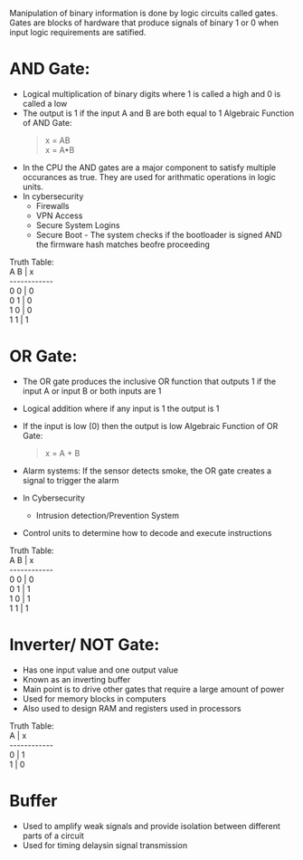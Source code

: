 Manipulation of binary information is done by logic circuits called gates.
Gates are blocks of hardware that produce signals of binary 1 or 0 when input logic requirements are satified.

# AND Gate: 
- Logical multiplication of binary digits where 1 is called a high and 0 is called a low
- The output is 1 if the input A and B are both equal to 1
Algebraic Function of AND Gate:
  > x = AB <br>
  > x = A•B <br>
- In the CPU the AND gates are a major component to satisfy multiple occurances as true. They are used for arithmatic operations in logic units.
- In cybersecurity 
    - Firewalls
    - VPN Access
    - Secure System Logins
    - Secure Boot - The system checks if the bootloader is signed AND the firmware hash matches beofre proceeding

      
Truth Table: <br>
A  B  |  x  <br>
------------  <br>
0  0  |  0  <br>
0  1  |  0  <br>
1  0  |  0  <br>
1  1  |  1  <br>


# OR Gate:
- The OR gate produces the inclusive OR function that outputs 1 if the input A or input B or both inputs are 1
- Logical addition where if any input is 1 the output is 1
- If the input is low (0) then the output is low
Algebraic Function of OR Gate:
  > x = A + B <br>

- Alarm systems: If the sensor detects smoke, the OR gate creates a signal to trigger the alarm
- In Cybersecurity
    - Intrusion detection/Prevention System
- Control units to determine how to decode and execute instructions

Truth Table: <br>
A  B  |  x  <br>
------------  <br>
0  0  |  0  <br>
0  1  |  1  <br>
1  0  |  1  <br>
1  1  |  1  <br>


# Inverter/ NOT Gate:
- Has one input value and one output value
- Known as an inverting buffer
- Main point is to drive other gates that require a large amount of power
- Used for memory blocks in computers
- Also used to design RAM and registers used in processors

Truth Table: <br>
A |  x  <br>
------------  <br>
0 |  1  <br>
1 |  0  <br>

# Buffer 
- Used to amplify weak signals and  provide isolation between different parts of a circuit
- Used for timing delaysin signal transmission
